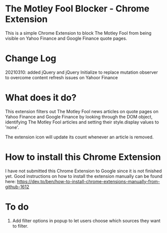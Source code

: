 # The Motley Fool Blocker - Chrome Extension

This is a simple Chrome Extension to block The Motley Fool from being visible on Yahoo Finance and Google Finance quote pages.

# Change Log

20210310: added jQuery and jQuery Initialize to replace mutation observer to overcome content refresh issues on Yahoor Finance

# What does it do?

This extension filters out The Motley Fool news articles on quote pages on Yahoo Finance and Google Finance by looking through the DOM object, identifying The Motley Fool articles and setting their style.display values to 'none'.

The extension icon will update its count whenever an article is removed.

# How to install this Chrome Extension

I have not submitted this Chrome Extension to Google since it is not finished yet.
Good instructions on how to install the extension manually can be found here: https://dev.to/ben/how-to-install-chrome-extensions-manually-from-github-1612

# To do

1. Add filter options in popup to let users choose which sources they want to filter.
